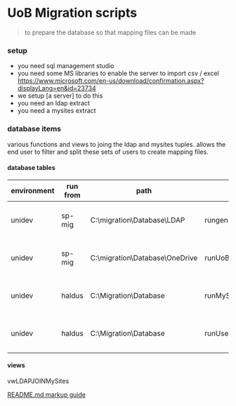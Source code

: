 # UoB Migration scripts #

> to prepare the database so that mapping files can be made

### setup ###
* you need sql management studio
* you need some MS libraries to enable the server to import csv / excel https://www.microsoft.com/en-us/download/confirmation.aspx?displayLang=en&id=23734
* we setup [a server] to do this 
* you need an ldap extract
* you need a mysites extract


### database items ###
various functions and views to joing the ldap and mysites tuples.  allows the end user to filter and split these sets of users to create mapping files.

#### database tables ####


| environment	| run from 	| path	| script	| database	| table | 
|---------------|-----------|-------|-----------|-----------|-------| 
| unidev	| sp-mig	| C:\migration\Database\LDAP	| rungenerateldap.csv	| sp-xxx-dev01\xxxxxx\SPMigration	[SPMigration].[dbo].[LDAPData]| 
| unidev	| sp-mig	| C:\migration\Database\OneDrive	| runUoBOneDriveUsageReport.ps1	| sp-xxx-dev01\xxxxxx\SPMigration	[SPMigration].[dbo].[OneDrive]| 
| unidev	| haldus	| C:\Migration\Database	| runMySitesReporttFinal.ps1	| bs-db-xxx\xxxxxxx\SPMigration	[SPMigration].[dbo].[mysites]| 
| unidev	| haldus	| C:\Migration\Database	| runUsersMigratedReportFinal.ps1	| bs-db-xxxx\xxxxxx\SPMigration	[SPMigration].[dbo].[dateMigrated]| 

#### views ####
vwLDAPJOINMySites

[README.md markup guide](https://github.com/adam-p/markdown-here/wiki/Markdown-Cheatsheet)



